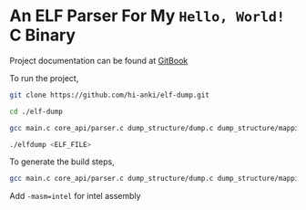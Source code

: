 # An ELF Parser For My `Hello, World!` C Binary

Project documentation can be found at [GitBook](https://ankuragrawal.gitbook.io/home/my-first-c-project-an-elf-parser-and-interpreter)

To run the project,
```bash
git clone https://github.com/hi-anki/elf-dump.git

cd ./elf-dump

gcc main.c core_api/parser.c dump_structure/dump.c dump_structure/mappings.c -o elfdump

./elfdump <ELF_FILE>
```

To generate the build steps,
```bash
gcc main.c core_api/parser.c dump_structure/dump.c dump_structure/mappings.c -o elfdump -save-temps
```

Add `-masm=intel` for intel assembly